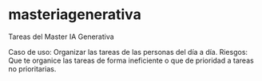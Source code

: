 # masteriagenerativa
Tareas del Master IA Generativa

Caso de uso: Organizar las tareas de las personas del día a día.
Riesgos: Que te organice las tareas de forma ineficiente o que de prioridad a tareas no prioritarias.
